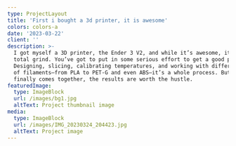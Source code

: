 ```yaml
---
type: ProjectLayout
title: 'First i bought a 3d printer, it is awesome'
colors: colors-a
date: '2023-03-22'
client: ''
description: >-
  I got myself a 3D printer, the Ender 3 V2, and while it’s awesome, it’s also a
  total grind. You’ve got to put in some serious effort to get a good print.
  Designing, slicing, calibrating temperatures, and working with different types
  of filaments—from PLA to PET-G and even ABS—it’s a whole process. But when it
  finally comes together, the results are worth the hustle.
featuredImage:
  type: ImageBlock
  url: /images/bg1.jpg
  altText: Project thumbnail image
media:
  type: ImageBlock
  url: /images/IMG_20230324_204423.jpg
  altText: Project image
---
```

